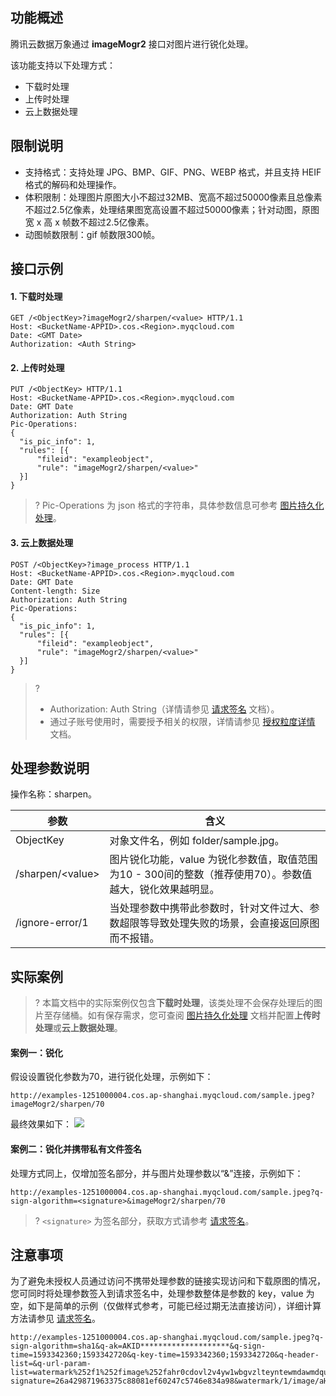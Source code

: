 ## 功能概述
腾讯云数据万象通过 **imageMogr2** 接口对图片进行锐化处理。

该功能支持以下处理方式：

- 下载时处理
- 上传时处理
- 云上数据处理

## 限制说明

- 支持格式：支持处理 JPG、BMP、GIF、PNG、WEBP 格式，并且支持 HEIF 格式的解码和处理操作。
- 体积限制：处理图片原图大小不超过32MB、宽高不超过50000像素且总像素不超过2.5亿像素，处理结果图宽高设置不超过50000像素；针对动图，原图宽 x 高 x 帧数不超过2.5亿像素。
- 动图帧数限制：gif 帧数限300帧。


## 接口示例

#### 1. 下载时处理

```plaintext
GET /<ObjectKey>?imageMogr2/sharpen/<value> HTTP/1.1
Host: <BucketName-APPID>.cos.<Region>.myqcloud.com
Date: <GMT Date>
Authorization: <Auth String>
```

#### 2. 上传时处理

```plaintext
PUT /<ObjectKey> HTTP/1.1
Host: <BucketName-APPID>.cos.<Region>.myqcloud.com
Date: GMT Date
Authorization: Auth String
Pic-Operations: 
{
  "is_pic_info": 1,
  "rules": [{
      "fileid": "exampleobject",
      "rule": "imageMogr2/sharpen/<value>"
  }]
}
```

>? Pic-Operations 为 json 格式的字符串，具体参数信息可参考 [图片持久化处理](https://cloud.tencent.com/document/product/460/18147)。
>

#### 3. 云上数据处理

```plaintext
POST /<ObjectKey>?image_process HTTP/1.1
Host: <BucketName-APPID>.cos.<Region>.myqcloud.com
Date: GMT Date
Content-length: Size
Authorization: Auth String
Pic-Operations: 
{
  "is_pic_info": 1,
  "rules": [{
      "fileid": "exampleobject",
      "rule": "imageMogr2/sharpen/<value>"
  }]
}
```


>? 
> - Authorization: Auth String（详情请参见 [请求签名](https://cloud.tencent.com/document/product/436/7778) 文档）。
> - 通过子账号使用时，需要授予相关的权限，详情请参见 [授权粒度详情](https://cloud.tencent.com/document/product/460/41741) 文档。
> 


## 处理参数说明

操作名称：sharpen。

| 参数             | 含义                                                         |
| ---------------- | ------------------------------------------------------------ |
| ObjectKey  | 对象文件名，例如 folder/sample.jpg。                           | 
| /sharpen/&lt;value> | 图片锐化功能，value 为锐化参数值，取值范围为10 - 300间的整数（推荐使用70）。参数值越大，锐化效果越明显。 |
| /ignore-error/1            | 当处理参数中携带此参数时，针对文件过大、参数超限等导致处理失败的场景，会直接返回原图而不报错。         |

## 实际案例

>? 本篇文档中的实际案例仅包含**下载时处理**，该类处理不会保存处理后的图片至存储桶。如有保存需求，您可查阅 [图片持久化处理](https://cloud.tencent.com/document/product/460/18147) 文档并配置**上传时处理**或**云上数据处理**。
>


#### 案例一：锐化

假设设置锐化参数为70，进行锐化处理，示例如下：

```plaintext
http://examples-1251000004.cos.ap-shanghai.myqcloud.com/sample.jpeg?imageMogr2/sharpen/70
```

最终效果如下：
![](https://main.qcloudimg.com/raw/b599b8cc198d9682d2f6316aa0e44a9d.jpeg)

#### 案例二：锐化并携带私有文件签名

处理方式同上，仅增加签名部分，并与图片处理参数以“&”连接，示例如下：

```plaintext
http://examples-1251000004.cos.ap-shanghai.myqcloud.com/sample.jpeg?q-sign-algorithm=<signature>&imageMogr2/sharpen/70
```

>? `<signature>` 为签名部分，获取方式请参考 [请求签名](https://cloud.tencent.com/document/product/436/7778)。
>

## 注意事项

为了避免未授权人员通过访问不携带处理参数的链接实现访问和下载原图的情况，您可同时将处理参数签入到请求签名中，处理参数整体是参数的 key，value 为空，如下是简单的示例（仅做样式参考，可能已经过期无法直接访问），详细计算方法请参见 [请求签名](https://cloud.tencent.com/document/product/436/14114)。


```plaintext
http://examples-1251000004.cos.ap-shanghai.myqcloud.com/sample.jpeg?q-sign-algorithm=sha1&q-ak=AKID********************&q-sign-time=1593342360;1593342720&q-key-time=1593342360;1593342720&q-header-list=&q-url-param-list=watermark%252f1%252fimage%252fahr0cdovl2v4yw1wbgvzlteyntewmdawmdqucgljc2gubxlxy2xvdwquy29tl3nodwl5aw4uanbn%252fgravity%252fsoutheast&q-signature=26a429871963375c88081ef60247c5746e834a98&watermark/1/image/aHR0cDovL2V4YW1wbGVzLTEyNTEwMDAwMDQucGljc2gubXlxY2xvdWQuY29tL3NodWl5aW4uanBn/gravity/southeast
```



